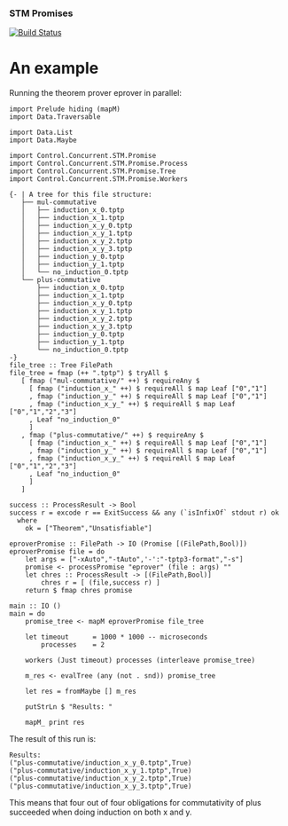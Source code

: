 ### STM Promises

[![Build Status](https://travis-ci.org/danr/stm-promise.png?branch=master)](https://travis-ci.org/danr/stm-promise)

# An example

Running the theorem prover eprover in parallel:

    import Prelude hiding (mapM)
    import Data.Traversable

    import Data.List
    import Data.Maybe

    import Control.Concurrent.STM.Promise
    import Control.Concurrent.STM.Promise.Process
    import Control.Concurrent.STM.Promise.Tree
    import Control.Concurrent.STM.Promise.Workers

    {- | A tree for this file structure:
       ├── mul-commutative
       │   ├── induction_x_0.tptp
       │   ├── induction_x_1.tptp
       │   ├── induction_x_y_0.tptp
       │   ├── induction_x_y_1.tptp
       │   ├── induction_x_y_2.tptp
       │   ├── induction_x_y_3.tptp
       │   ├── induction_y_0.tptp
       │   ├── induction_y_1.tptp
       │   └── no_induction_0.tptp
       └── plus-commutative
           ├── induction_x_0.tptp
           ├── induction_x_1.tptp
           ├── induction_x_y_0.tptp
           ├── induction_x_y_1.tptp
           ├── induction_x_y_2.tptp
           ├── induction_x_y_3.tptp
           ├── induction_y_0.tptp
           ├── induction_y_1.tptp
           └── no_induction_0.tptp
    -}
    file_tree :: Tree FilePath
    file_tree = fmap (++ ".tptp") $ tryAll $
       [ fmap ("mul-commutative/" ++) $ requireAny $
         [ fmap ("induction_x_" ++) $ requireAll $ map Leaf ["0","1"]
         , fmap ("induction_y_" ++) $ requireAll $ map Leaf ["0","1"]
         , fmap ("induction_x_y_" ++) $ requireAll $ map Leaf ["0","1","2","3"]
         , Leaf "no_induction_0"
         ]
       , fmap ("plus-commutative/" ++) $ requireAny $
         [ fmap ("induction_x_" ++) $ requireAll $ map Leaf ["0","1"]
         , fmap ("induction_y_" ++) $ requireAll $ map Leaf ["0","1"]
         , fmap ("induction_x_y_" ++) $ requireAll $ map Leaf ["0","1","2","3"]
         , Leaf "no_induction_0"
         ]
       ]

    success :: ProcessResult -> Bool
    success r = excode r == ExitSuccess && any (`isInfixOf` stdout r) ok
      where
        ok = ["Theorem","Unsatisfiable"]

    eproverPromise :: FilePath -> IO (Promise [(FilePath,Bool)])
    eproverPromise file = do
        let args = ["-xAuto","-tAuto",'-':"-tptp3-format","-s"]
        promise <- processPromise "eprover" (file : args) ""
        let chres :: ProcessResult -> [(FilePath,Bool)]
            chres r = [ (file,success r) ]
        return $ fmap chres promise

    main :: IO ()
    main = do
        promise_tree <- mapM eproverPromise file_tree

        let timeout      = 1000 * 1000 -- microseconds
            processes    = 2

        workers (Just timeout) processes (interleave promise_tree)

        m_res <- evalTree (any (not . snd)) promise_tree

        let res = fromMaybe [] m_res

        putStrLn $ "Results: "

        mapM_ print res

The result of this run is:

    Results:
    ("plus-commutative/induction_x_y_0.tptp",True)
    ("plus-commutative/induction_x_y_1.tptp",True)
    ("plus-commutative/induction_x_y_2.tptp",True)
    ("plus-commutative/induction_x_y_3.tptp",True)

This means that four out of four obligations for commutativity of plus
succeeded when doing induction on both x and y.

